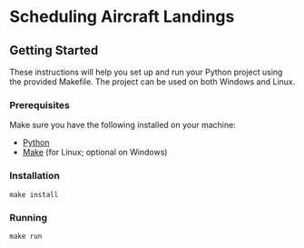 # Scheduling Aircraft Landings


## Getting Started

These instructions will help you set up and run your Python project using the provided Makefile. The project can be used on both Windows and Linux.

### Prerequisites

Make sure you have the following installed on your machine:

- [Python](https://www.python.org/)
- [Make](https://www.gnu.org/software/make/) (for Linux; optional on Windows)

### Installation

```
make install
```

### Running

```
make run
```